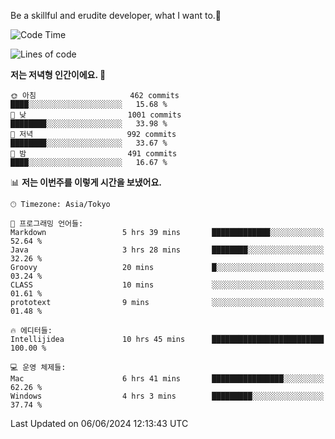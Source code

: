 Be a skillful and erudite developer, what I want to.👶

<!--START_SECTION:waka-->
![Code Time](http://img.shields.io/badge/Code%20Time-867%20hrs%2044%20mins-blue)

![Lines of code](https://img.shields.io/badge/%EC%A0%80%EB%8A%94%20%EC%97%AC%ED%83%9C%EA%B9%8C%EC%A7%80%20-2.3%20million%20%EC%A4%84%EC%9D%98%20%EC%BD%94%EB%93%9C%EB%A5%BC%20%EC%9E%91%EC%84%B1%ED%96%88%EC%96%B4%EC%9A%94.-blue)

**저는 저녁형 인간이에요. 🦉** 

```text
🌞 아침                     462 commits         ████░░░░░░░░░░░░░░░░░░░░░   15.68 % 
🌆 낮　                     1001 commits        ████████░░░░░░░░░░░░░░░░░   33.98 % 
🌃 저녁                     992 commits         ████████░░░░░░░░░░░░░░░░░   33.67 % 
🌙 밤　                     491 commits         ████░░░░░░░░░░░░░░░░░░░░░   16.67 % 
```


📊 **저는 이번주를 이렇게 시간을 보냈어요.** 

```text
🕑︎ Timezone: Asia/Tokyo

💬 프로그래밍 언어들: 
Markdown                 5 hrs 39 mins       █████████████░░░░░░░░░░░░   52.64 % 
Java                     3 hrs 28 mins       ████████░░░░░░░░░░░░░░░░░   32.26 % 
Groovy                   20 mins             █░░░░░░░░░░░░░░░░░░░░░░░░   03.24 % 
CLASS                    10 mins             ░░░░░░░░░░░░░░░░░░░░░░░░░   01.61 % 
prototext                9 mins              ░░░░░░░░░░░░░░░░░░░░░░░░░   01.48 % 

🔥 에디터들: 
Intellijidea             10 hrs 45 mins      █████████████████████████   100.00 % 

💻 운영 체제들: 
Mac                      6 hrs 41 mins       ████████████████░░░░░░░░░   62.26 % 
Windows                  4 hrs 3 mins        █████████░░░░░░░░░░░░░░░░   37.74 % 
```


 Last Updated on 06/06/2024 12:13:43 UTC
<!--END_SECTION:waka-->
